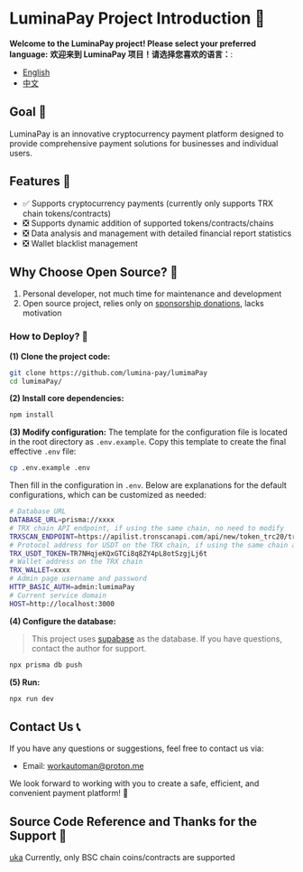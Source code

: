 # LuminaPay Project Introduction 📄

**Welcome to the LuminaPay project! Please select your preferred language:**
**欢迎来到 LuminaPay 项目！请选择您喜欢的语言：**:
- [English](README.md)
- [中文](README-zh.md)

## Goal 🎯

LuminaPay is an innovative cryptocurrency payment platform designed to provide comprehensive payment solutions for businesses and individual users.

## Features 🌟
- ✅ Supports cryptocurrency payments (currently only supports TRX chain tokens/contracts)
- ❎ Supports dynamic addition of supported tokens/contracts/chains
- ❎ Data analysis and management with detailed financial report statistics
- ❎ Wallet blacklist management

## Why Choose Open Source? 🤔

1. Personal developer, not much time for maintenance and development
2. Open source project, relies only on [sponsorship donations](), lacks motivation

### How to Deploy? 🚀

**(1) Clone the project code:**
```bash
git clone https://github.com/lumina-pay/lumimaPay
cd lumimaPay/
```

**(2) Install core dependencies:**
```bash
npm install
```

**(3) Modify configuration:**
The template for the configuration file is located in the root directory as `.env.example`. Copy this template to create the final effective `.env` file:
```bash
cp .env.example .env
```

Then fill in the configuration in `.env`. Below are explanations for the default configurations, which can be customized as needed:

```bash
# Database URL
DATABASE_URL=prisma://xxxx
# TRX chain API endpoint, if using the same chain, no need to modify
TRXSCAN_ENDPOINT=https://apilist.tronscanapi.com/api/new/token_trc20/transfers
# Protocol address for USDT on the TRX chain, if using the same chain and token, no need to modify
TRX_USDT_TOKEN=TR7NHqjeKQxGTCi8q8ZY4pL8otSzgjLj6t
# Wallet address on the TRX chain
TRX_WALLET=xxxx
# Admin page username and password
HTTP_BASIC_AUTH=admin:lumimaPay
# Current service domain
HOST=http://localhost:3000
```

**(4) Configure the database:**
> This project uses [supabase](https://supabase.com/) as the database. If you have questions, contact the author for support.

```bash
npx prisma db push
```

**(5) Run:**

```bash
npx run dev
```

## Contact Us 📞

If you have any questions or suggestions, feel free to contact us via:
- Email: [workautoman@proton.me](mailto:workautoman@proton.me)

We look forward to working with you to create a safe, efficient, and convenient payment platform! 🚀

## Source Code Reference and Thanks for the Support 🙏
[uka](https://github.com/tans/uka) Currently, only BSC chain coins/contracts are supported